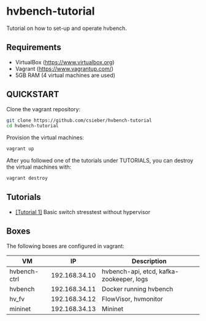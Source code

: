 # hvbench-tutorial

Tutorial on how to set-up and operate hvbench.

## Requirements

 - VirtualBox (https://www.virtualbox.org)
 - Vagrant (https://www.vagrantup.com/)
 - 5GB RAM (4 virtual machines are used)

## QUICKSTART

Clone the vagrant repository:

```bash
git clone https://github.com/csieber/hvbench-tutorial
cd hvbench-tutorial
```

Provision the virtual machines:

```bash
vagrant up
```

After you followed one of the tutorials under TUTORIALS, you can destroy the virtual machines with:

```bash
vagrant destroy
```

## Tutorials

  - [[Tutorial 1]](Tutorial1.md) Basic switch stresstest without hypervisor

## Boxes

The following boxes are configured in vagrant:

| VM           | IP            | Description                              |
|--------------|---------------|------------------------------------------|
| hvbench-ctrl | 192.168.34.10 | hvbench-api, etcd, kafka-zookeeper, logs |
| hvbench      | 192.168.34.11 | Docker running hvbench                   |
| hv\_fv       | 192.168.34.12 | FlowVisor, hvmonitor                     |
| mininet      | 192.168.34.13 | Mininet                                  |

